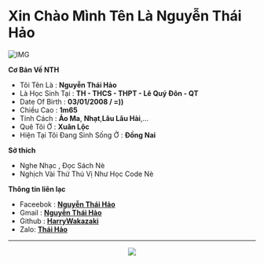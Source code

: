 
<h1> Xin Chào Mình Tên Là Nguyễn Thái Hảo
</h1>
<align="center">
    <img align="center" alt="IMG" src="https://avatars.githubusercontent.com/u/93087120?s=400&u=c5b9db46b1e3b4b995d1cce1407aace86f505e9f&v=4" />




**Cơ Bản Về NTH**

- Tôi Tên Là : **Nguyễn Thái Hảo**
- Là Học Sinh Tại : **TH - THCS - THPT - Lê Quý Đôn - QT**
- Date Of Birth : **03/01/2008 / =))**
- Chiều Cao : **1m65**
- Tính Cách : **Ảo Ma**, **Nhạt**,**Lâu Lâu Hài**,...
- Quê Tôi Ở : **Xuân Lộc**
- Hiện Tại Tôi Đang Sinh Sống Ở : **Đồng Nai**

**Sở thích**

- Nghe Nhạc , Đọc Sách Nè
- Nghịch Vài Thứ Thú Vị Như Học Code Nè

**Thông tin liên lạc**

- Faceebok : **[Nguyễn Thái Hảo](https://www.facebook.com/Lazic.Kanzu/)**
- Gmail : **[Nguyễn Thái Hảo](https://gmail.com)**
- Github : **[HarryWakazaki](https://github.com/HarryWakazaki)**
- Zalo: **[Thái Hảo](https://zalo.me/0946838477/)**
<div align="center">
  <hr>
  <a href="https://github.com/anuraghazra/github-readme-stats">
      <img src="https://github-readme-stats.vercel.app/api?username=HarryWakazaki&show_icons=true&theme=tokyonight&count_private=true">
 
